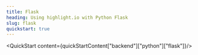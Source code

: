 ```yaml
---
title: Flask
heading: Using highlight.io with Python Flask
slug: flask
quickstart: true
---
```


<QuickStart content={quickStartContent["backend"]["python"]["flask"]}/>
